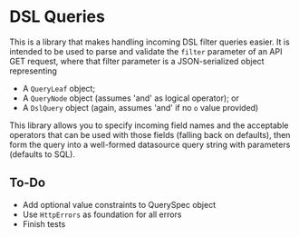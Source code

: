 # DSL Queries

This is a library that makes handling incoming DSL filter queries easier. It is intended to be used to parse and validate the `filter` parameter of an API GET request, where that filter parameter is a JSON-serialized object representing

- A `QueryLeaf` object;
- A `QueryNode` object (assumes 'and' as logical operator); or
- A `DslQuery` object (again, assumes 'and' if no `o` value provided)

This library allows you to specify incoming field names and the acceptable operators that can be used with those fields (falling back on defaults), then form the query into a well-formed datasource query string with parameters (defaults to SQL).

## To-Do

- Add optional value constraints to QuerySpec object
- Use `HttpErrors` as foundation for all errors
- Finish tests
